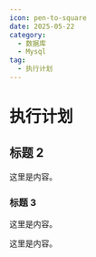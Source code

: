 ```yaml
---
icon: pen-to-square
date: 2025-05-22
category:
  - 数据库
  - Mysql
tag:
  - 执行计划
---
```


# 执行计划

## 标题 2

这里是内容。

### 标题 3

这里是内容。

这里是内容。
